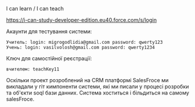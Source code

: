 I can learn / I can teach

https://i-can-study-developer-edition.eu40.force.com/s/login

Акаунти для тестування системи:
     
    Учитель: login: migrogodlidia@gmail.com password: qwerty123
    Учень: login: vasilvolosh@gmail.com password: qwerty1234

Ключ для самостійної реєстрації:
  
    вчителем: teachKey11
    

Оскільки проект розроблений на CRM платформі SalesFroce ми викладали у гіт кимпоненти системи, які ми писали у процесі розробки та об'єкти soql бази данних.
Система хоститься і більдиться на самому salesFroce.
